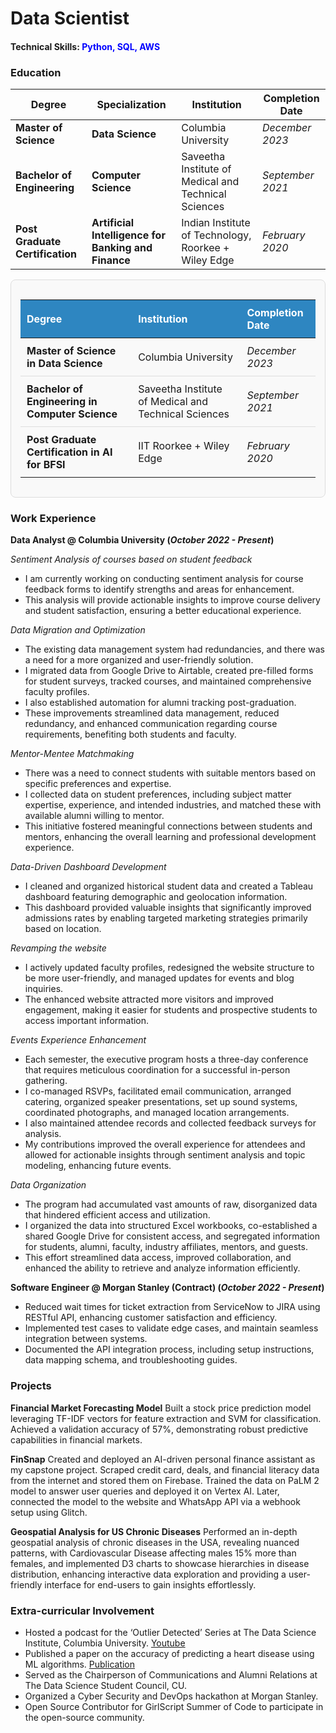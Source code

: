# Data Scientist

#### Technical Skills: <span style="color: blue;">Python, SQL, AWS</span>

### Education

| **Degree**                                    | **Specialization**                                               | **Institution**                         | **Completion Date**      |
|-----------------------------------------------|------------------------------------------------------------------|----------------------------------------|--------------------------|
| **Master of Science**           | **Data Science**           | Columbia University                                                | _December 2023_          |
| **Bachelor of Engineering** | **Computer Science**           | Saveetha Institute of Medical and Technical Sciences               | _September 2021_         |
| **Post Graduate Certification**  |**Artificial Intelligence for Banking and Finance**  | Indian Institute of Technology, Roorkee + Wiley Edge                                           | _February 2020_          |


<div style="background-color:#f9f9f9; padding:15px; border-radius:8px; border:1px solid #ddd;">
    <table style="width:100%; border-collapse: collapse;">
        <thead>
            <tr style="background-color:#2e86c1; color:white;">
                <th style="padding:10px; text-align:left; font-weight:bold;">Degree</th>
                <th style="padding:10px; text-align:left; font-weight:bold;">Institution</th>
                <th style="padding:10px; text-align:left; font-weight:bold;">Completion Date</th>
            </tr>
        </thead>
        <tbody>
            <tr style="border-bottom:1px solid #ddd;">
                <td style="padding:10px;"><b>Master of Science in Data Science</b></td>
                <td style="padding:10px;">Columbia University</td>
                <td style="padding:10px; font-style:italic;">December 2023</td>
            </tr>
            <tr style="border-bottom:1px solid #ddd;">
                <td style="padding:10px;"><b>Bachelor of Engineering in Computer Science</b></td>
                <td style="padding:10px;">Saveetha Institute of Medical and Technical Sciences</td>
                <td style="padding:10px; font-style:italic;">September 2021</td>
            </tr>
            <tr>
                <td style="padding:10px;"><b>Post Graduate Certification in AI for BFSI</b></td>
                <td style="padding:10px;">IIT Roorkee + Wiley Edge</td>
                <td style="padding:10px; font-style:italic;">February 2020</td>
            </tr>
        </tbody>
    </table>
</div>


### Work Experience
**Data Analyst @ Columbia University (_October 2022 - Present_)**

*Sentiment Analysis of courses based on student feedback*
- I am currently working on conducting sentiment analysis for course feedback forms to identify strengths and areas for enhancement.
- This analysis will provide actionable insights to improve course delivery and student satisfaction, ensuring a better educational experience.

*Data Migration and Optimization*
- The existing data management system had redundancies, and there was a need for a more organized and user-friendly solution.
- I migrated data from Google Drive to Airtable, created pre-filled forms for student surveys, tracked courses, and maintained comprehensive faculty profiles.
- I also established automation for alumni tracking post-graduation.
- These improvements streamlined data management, reduced redundancy, and enhanced communication regarding course requirements, benefiting both students and faculty.

*Mentor-Mentee Matchmaking*
- There was a need to connect students with suitable mentors based on specific preferences and expertise.
- I collected data on student preferences, including subject matter expertise, experience, and intended industries, and matched these with available alumni willing to mentor.
- This initiative fostered meaningful connections between students and mentors, enhancing the overall learning and professional development experience.

*Data-Driven Dashboard Development*
- I cleaned and organized historical student data and created a Tableau dashboard featuring demographic and geolocation information.
- This dashboard provided valuable insights that significantly improved admissions rates by enabling targeted marketing strategies primarily based on location.

*Revamping the website*
- I actively updated faculty profiles, redesigned the website structure to be more user-friendly, and managed updates for events and blog inquiries.
- The enhanced website attracted more visitors and improved engagement, making it easier for students and prospective students to access important information.

*Events Experience Enhancement*
- Each semester, the executive program hosts a three-day conference that requires meticulous coordination for a successful in-person gathering.
- I co-managed RSVPs, facilitated email communication, arranged catering, organized speaker presentations, set up sound systems, coordinated photographs, and managed location arrangements.
- I also maintained attendee records and collected feedback surveys for analysis.
- My contributions improved the overall experience for attendees and allowed for actionable insights through sentiment analysis and topic modeling, enhancing future events.
  
*Data Organization*
- The program had accumulated vast amounts of raw, disorganized data that hindered efficient access and utilization.
- I organized the data into structured Excel workbooks, co-established a shared Google Drive for consistent access, and segregated information for students, alumni, faculty, industry affiliates, mentors, and guests.
- This effort streamlined data access, improved collaboration, and enhanced the ability to retrieve and analyze information efficiently.


**Software Engineer @ Morgan Stanley (Contract) (_October 2022 - Present_)**
- Reduced wait times for ticket extraction from ServiceNow to JIRA using RESTful API, enhancing customer satisfaction and efficiency.
- Implemented test cases to validate edge cases, and maintain seamless integration between systems.
- Documented the API integration process, including setup instructions, data mapping schema, and troubleshooting guides.

### Projects
**Financial Market Forecasting Model**
Built a stock price prediction model leveraging TF-IDF vectors for feature extraction and SVM for classification. Achieved a validation accuracy of 57%, demonstrating robust predictive capabilities in financial markets.

**FinSnap** 
Created and deployed an AI-driven personal finance assistant as my capstone project. Scraped credit card, deals, and financial literacy data from the internet and stored them on Firebase. Trained the data on PaLM 2 model to answer user queries and deployed it on Vertex AI. Later, connected the model to the website and WhatsApp API via a webhook setup
using Glitch.

**Geospatial Analysis for US Chronic Diseases** 
Performed an in-depth geospatial analysis of chronic diseases in the USA, revealing nuanced patterns, with Cardiovascular Disease affecting males 15% more than females, and implemented D3 charts to showcase hierarchies in disease distribution, enhancing interactive data exploration and providing a user-friendly interface for end-users to gain insights effortlessly.

### Extra-curricular Involvement
- Hosted a podcast for the ‘Outlier Detected’ Series at The Data Science Institute, Columbia University. [Youtube](https://www.youtube.com/watch?v=oCl7aTHeE58)
- Published a paper on the accuracy of predicting a heart disease using ML algorithms. [Publication](https://www.researchgate.net/publication/365074190_Heart_Disease_Prediction_Using_Decision_Tree_in_Comparison_with_k-Nearest_Neighbor_to_Improve_Accuracy)
- Served as the Chairperson of Communications and Alumni Relations at The Data Science Student Council, CU.
- Organized a Cyber Security and DevOps hackathon at Morgan Stanley.
- Open Source Contributor for GirlScript Summer of Code to participate in the open-source community.

